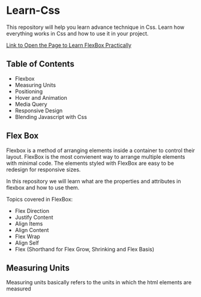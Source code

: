 # Learn-Css

This repository will help you learn advance technique in Css. Learn how everything works in Css and how to use it in your project.

[Link to Open the Page to Learn FlexBox Practically](https://shaik-mohd-huzaifa.github.io/Learn-Css/)

## Table of Contents

- Flexbox
- Measuring Units
- Positioning
- Hover and Animation
- Media Query
- Responsive Design
- Blending Javascript with Css

## Flex Box

Flexbox is a method of arranging elements inside a container to control their layout. FlexBox is the most convienent way to arrange multiple elements with minimal code. The elements styled with FlexBox are easy to be redesign for responsive sizes.

In this repository we will learn what are the properties and attributes in flexbox and how to use them.

Topics covered in FlexBox:

- Flex Direction
- Justify Content
- Align Items
- Align Content
- Flex Wrap
- Align Self
- Flex (Shorthand for Flex Grow, Shrinking and Flex Basis)

## Measuring Units

Measuring units basically refers to the units in which the html elements are measured 

